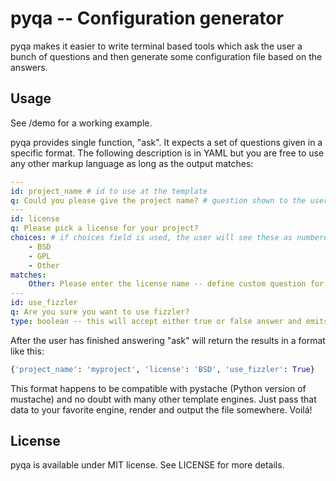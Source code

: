 pyqa -- Configuration generator
===============================

pyqa makes it easier to write terminal based tools which ask the user a bunch of questions and then generate some configuration file based on the answers.

Usage
-----

See /demo for a working example.

pyqa provides single function, "ask". It expects a set of questions given in a specific format. The following description is in YAML but you are free to use any other markup language as long as the output matches:

```yaml
---
id: project_name # id to use at the template
q: Could you please give the project name? # question shown to the user
---
id: license
q: Please pick a license for your project?
choices: # if choices field is used, the user will see these as numbered choice
    - BSD
    - GPL
    - Other
matches:
    Other: Please enter the license name -- define custom question for "other" case
---
id: use_fizzler
q: Are you sure you want to use fizzler?
type: boolean -- this will accept either true or false answer and emits True/False
```

After the user has finished answering "ask" will return the results in a format like this:

```python
{'project_name': 'myproject', 'license': 'BSD', 'use_fizzler': True}
```

This format happens to be compatible with pystache (Python version of mustache) and no doubt with many other template engines. Just pass that data to your favorite engine, render and output the file somewhere. Voilá!

License
-------

pyqa is available under MIT license. See LICENSE for more details.

